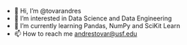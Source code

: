 - 👋 Hi, I’m @tovarandres
- 👀 I’m interested in Data Science and Data Engineering
- 🌱 I’m currently learning Pandas, NumPy and SciKit Learn
- 📫 How to reach me andrestovar@usf.edu
